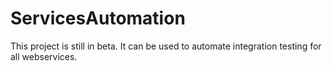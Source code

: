 # ServicesAutomation
This project is still in beta. It can be used to automate integration testing for all webservices.
